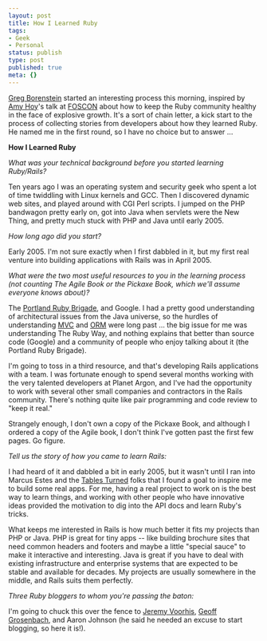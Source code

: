 ```yaml
---
layout: post
title: How I Learned Ruby
tags:
- Geek
- Personal
status: publish
type: post
published: true
meta: {}
---
```

<a href="http://www.urbanhonking.com/ideasfordozens/archives/2006/07/" target="_blank">Greg Borenstein</a> started an interesting process this morning, inspired by <a href="http://slash7.com/">Amy Hoy</a>'s talk at <a href="http://oscamp.org/FOSCON/">FOSCON</a> about how to keep the Ruby community healthy in the face of explosive growth.  It's a sort of chain letter, a kick start to the process of collecting stories from developers about how they learned Ruby.  He named me in the first round, so I have no choice but to answer ...

<b>How I Learned Ruby</b>

<i>What was your technical background before you started learning Ruby/Rails?</i>

Ten years ago I was an operating system and security geek who spent a lot of time twiddling with Linux kernels and GCC.  Then I discovered dynamic web sites, and played around with CGI Perl scripts.  I jumped on the PHP bandwagon pretty early on, got into Java when servlets were the New Thing, and pretty much stuck with PHP and Java until early 2005.

<i>How long ago did you start?</i>

Early 2005.  I'm not sure exactly when I first dabbled in it, but my first real venture into building applications with Rails was in April 2005.

<i>What were the two most useful resources to you in the learning process (not counting The Agile Book or the Pickaxe Book, which we'll assume everyone knows about)? </i>

The <a href="http://pdxruby.org/" target="_blank">Portland Ruby Brigade</a>, and Google.  I had a pretty good understanding of architectural issues from the Java universe, so the hurdles of understanding <a href="http://www.google.com/search?q=define%3A+MVC" target="_blank">MVC</a> and <a href="http://www.google.com/search?q=define%3A+ORM">ORM</a> were long past ... the big issue for me was understanding The Ruby Way, and nothing explains that better than source code (Google) and a community of people who enjoy talking about it (the Portland Ruby Brigade).

I'm going to toss in a third resource, and that's developing Rails applications with a team.  I was fortunate enough to spend several months working with the very talented developers at Planet Argon, and I've had the opportunity to work with several other small companies and contractors in the Rails community.  There's nothing quite like pair programming and code review to "keep it real."

Strangely enough, I don't own a copy of the Pickaxe Book, and although I ordered a copy of the Agile book, I don't think I've gotten past the first few pages.  Go figure.

<i>Tell us the story of how you came to learn Rails:</i><i></i>

I had heard of it and dabbled a bit in early 2005, but it wasn't until I ran into Marcus Estes and the <a href="http://tablesturned.com/" target="_blank">Tables Turned</a> folks that I found a goal to inspire me to build some real apps.  For me, having a real project to work on is the best way to learn things, and working with other people who have innovative ideas provided the motivation to dig into the API docs and learn Ruby's tricks.

What keeps me interested in Rails is how much better it fits my projects than PHP or Java.  PHP is great for tiny apps -- like building brochure sites that need common headers and footers and maybe a little "special sauce" to make it interactive and interesting.  Java is great if you have to deal with existing infrastructure and enterprise systems that are expected to be stable and available for decades.  My projects are usually somewhere in the middle, and Rails suits them perfectly.

<i>Three Ruby bloggers to whom you're passing the baton:</i>

I'm going to chuck this over the fence to <a href="http://www.jvoorhis.com/articles/2006/07/31/how-i-learned-ruby" target="_blank">Jeremy Voorhis</a>, <a href="http://nubyonrails.com/" target="_blank">Geoff Grosenbach</a>, and Aaron Johnson (he said he needed an excuse to start blogging, so here it is!).

